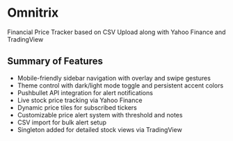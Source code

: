 # Omnitrix
Financial Price Tracker based on CSV Upload along with Yahoo Finance and TradingView

## Summary of Features

- Mobile-friendly sidebar navigation with overlay and swipe gestures  
- Theme control with dark/light mode toggle and persistent accent colors  
- Pushbullet API integration for alert notifications  
- Live stock price tracking via Yahoo Finance
- Dynamic price tiles for subscribed tickers  
- Customizable price alert system with threshold and notes   
- CSV import for bulk alert setup  
- Singleton added for detailed stock views via TradingView  
